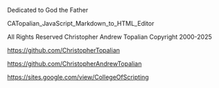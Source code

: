 Dedicated to God the Father  

CATopalian_JavaScript_Markdown_to_HTML_Editor

All Rights Reserved Christopher Andrew Topalian Copyright 2000-2025  

https://github.com/ChristopherTopalian  

https://github.com/ChristopherAndrewTopalian  

https://sites.google.com/view/CollegeOfScripting

